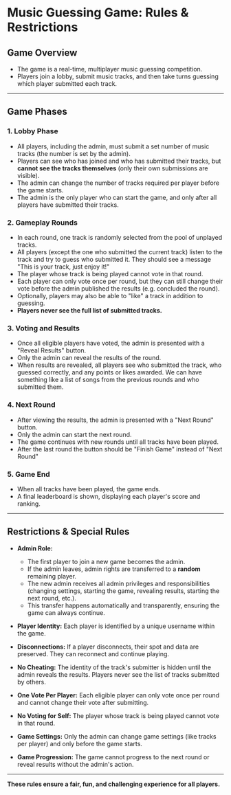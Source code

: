 # Music Guessing Game: Rules & Restrictions

## Game Overview
- The game is a real-time, multiplayer music guessing competition.
- Players join a lobby, submit music tracks, and then take turns guessing which player submitted each track.

---

## Game Phases

### 1. Lobby Phase
- All players, including the admin, must submit a set number of music tracks (the number is set by the admin).
- Players can see who has joined and who has submitted their tracks, but **cannot see the tracks themselves** (only their own submissions are visible).
- The admin can change the number of tracks required per player before the game starts.
- The admin is the only player who can start the game, and only after all players have submitted their tracks.

### 2. Gameplay Rounds
- In each round, one track is randomly selected from the pool of unplayed tracks.
- All players (except the one who submitted the current track) listen to the track and try to guess who submitted it. They should see a message "This is your track, just enjoy it!"
- The player whose track is being played cannot vote in that round.
- Each player can only vote once per round, but they can still change their vote before the admin published the results (e.g. concluded the round).
- Optionally, players may also be able to "like" a track in addition to guessing.
- **Players never see the full list of submitted tracks.**

### 3. Voting and Results
- Once all eligible players have voted, the admin is presented with a "Reveal Results" button.
- Only the admin can reveal the results of the round.
- When results are revealed, all players see who submitted the track, who guessed correctly, and any points or likes awarded. We can have something like a list of songs from the previous rounds and who submitted them. 

### 4. Next Round
- After viewing the results, the admin is presented with a "Next Round" button.
- Only the admin can start the next round.
- The game continues with new rounds until all tracks have been played.
- After the last round the button should be "Finish Game" instead of "Next Round"

### 5. Game End
- When all tracks have been played, the game ends.
- A final leaderboard is shown, displaying each player's score and ranking.

---

## Restrictions & Special Rules

- **Admin Role:**
  - The first player to join a new game becomes the admin.
  - If the admin leaves, admin rights are transferred to a **random** remaining player.
  - The new admin receives all admin privileges and responsibilities (changing settings, starting the game, revealing results, starting the next round, etc.).
  - This transfer happens automatically and transparently, ensuring the game can always continue.

- **Player Identity:** Each player is identified by a unique username within the game.

- **Disconnections:** If a player disconnects, their spot and data are preserved. They can reconnect and continue playing.

- **No Cheating:** The identity of the track's submitter is hidden until the admin reveals the results. Players never see the list of tracks submitted by others.

- **One Vote Per Player:** Each eligible player can only vote once per round and cannot change their vote after submitting.

- **No Voting for Self:** The player whose track is being played cannot vote in that round.

- **Game Settings:** Only the admin can change game settings (like tracks per player) and only before the game starts.

- **Game Progression:** The game cannot progress to the next round or reveal results without the admin's action.

---

**These rules ensure a fair, fun, and challenging experience for all players.** 
